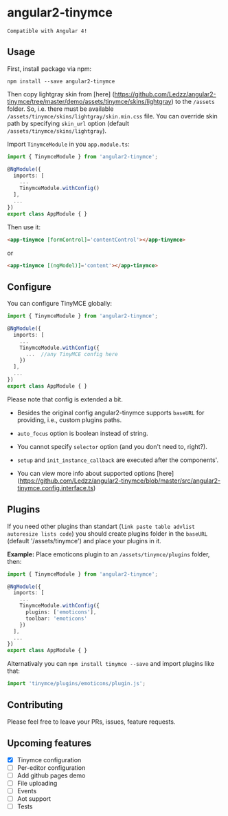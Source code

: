 # angular2-tinymce

`Compatible with Angular 4!`

## Usage

First, install package via npm:
```
npm install --save angular2-tinymce
```

Then copy lightgray skin from [here] (https://github.com/Ledzz/angular2-tinymce/tree/master/demo/assets/tinymce/skins/lightgray) to the `/assets` folder. So, i.e. there must be available `/assets/tinymce/skins/lightgray/skin.min.css` file.
You can override skin path by specifying `skin_url` option (default `/assets/tinymce/skins/lightgray`).

Import `TinymceModule` in you `app.module.ts`:
```typescript
import { TinymceModule } from 'angular2-tinymce';

@NgModule({
  imports: [
    ...
    TinymceModule.withConfig()
  ],
  ...
})
export class AppModule { }
```

Then use it:
```html
<app-tinymce [formControl]='contentControl'></app-tinymce>
```
or
```html
<app-tinymce [(ngModel)]='content'></app-tinymce>
```

## Configure
You can configure TinyMCE globally:
```typescript
import { TinymceModule } from 'angular2-tinymce';

@NgModule({
  imports: [
    ...
    TinymceModule.withConfig({
      ...  //any TinyMCE config here
    })
  ],
  ...
})
export class AppModule { }
```
Please note that config is extended a bit.

- Besides the original config angular2-tinymce supports `baseURL` for providing, i.e., custom plugins paths.

- `auto_focus` option is boolean instead of string.
- You cannot specify `selector` option (and you don't need to, right?).
- `setup` and `init_instance_callback` are executed after the components'.
- You can view more info about supported options [here] (https://github.com/Ledzz/angular2-tinymce/blob/master/src/angular2-tinymce.config.interface.ts)

## Plugins
If you need other plugins than standart (`link paste table advlist autoresize lists code`) you should create plugins folder in the `baseURL` (default '/assets/tinymce') and place your plugins in it.

**Example:** 
Place emoticons plugin to an `/assets/tinymce/plugins` folder, then:
```typescript
import { TinymceModule } from 'angular2-tinymce';

@NgModule({
  imports: [
    ...
    TinymceModule.withConfig({
      plugins: ['emoticons'],
      toolbar: 'emoticons'
    })
  ],
  ...
})
export class AppModule { }
```

Alternativaly you can `npm install tinymce --save` and import plugins like that:
```typescript
import 'tinymce/plugins/emoticons/plugin.js';
```
## Contributing
Please feel free to leave your PRs, issues, feature requests.

## Upcoming features
- [x] Tinymce configuration
- [ ] Per-editor configuration
- [ ] Add github pages demo
- [ ] File uploading
- [ ] Events
- [ ] Aot support
- [ ] Tests
